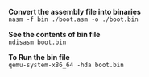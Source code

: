 

**Convert the assembly file into binaries**  
```nasm -f bin ./boot.asm -o ./boot.bin```

**See the contents of bin file**  
```ndisasm boot.bin```

**To Run the bin file**  
```qemu-system-x86_64 -hda boot.bin```